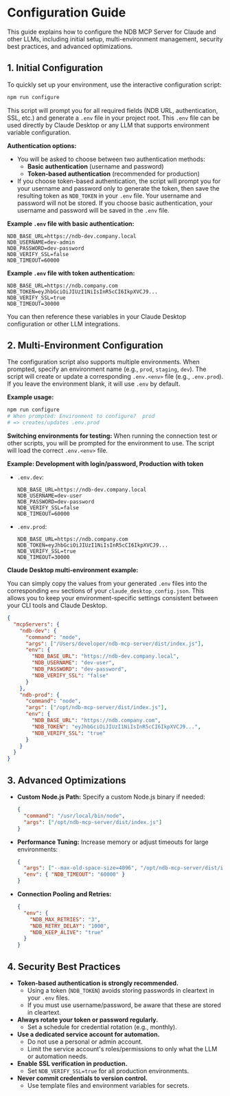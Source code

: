 # Configuration Guide

This guide explains how to configure the NDB MCP Server for Claude and other LLMs, including initial setup, multi-environment management, security best practices, and advanced optimizations.

## 1. Initial Configuration

To quickly set up your environment, use the interactive configuration script:

```bash
npm run configure
```

This script will prompt you for all required fields (NDB URL, authentication, SSL, etc.) and generate a `.env` file in your project root. This `.env` file can be used directly by Claude Desktop or any LLM that supports environment variable configuration.

**Authentication options:**
- You will be asked to choose between two authentication methods:
  - **Basic authentication** (username and password)
  - **Token-based authentication** (recommended for production)
- If you choose token-based authentication, the script will prompt you for your username and password only to generate the token, then save the resulting token as `NDB_TOKEN` in your `.env` file. Your username and password will not be stored. If you choose basic authentication, your username and password will be saved in the `.env` file.

**Example `.env` file with basic authentication:**
```env
NDB_BASE_URL=https://ndb-dev.company.local
NDB_USERNAME=dev-admin
NDB_PASSWORD=dev-password
NDB_VERIFY_SSL=false
NDB_TIMEOUT=60000
```

**Example `.env` file with token authentication:**
```env
NDB_BASE_URL=https://ndb.company.com
NDB_TOKEN=eyJhbGciOiJIUzI1NiIsInR5cCI6IkpXVCJ9...
NDB_VERIFY_SSL=true
NDB_TIMEOUT=30000
```

You can then reference these variables in your Claude Desktop configuration or other LLM integrations.

## 2. Multi-Environment Configuration

The configuration script also supports multiple environments. When prompted, specify an environment name (e.g., `prod`, `staging`, `dev`). The script will create or update a corresponding `.env.<env>` file (e.g., `.env.prod`). If you leave the environment blank, it will use `.env` by default.

**Example usage:**
```bash
npm run configure
# When prompted: Environment to configure?  prod
# => creates/updates .env.prod
```

**Switching environments for testing:**
When running the connection test or other scripts, you will be prompted for the environment to use. The script will load the correct `.env.<env>` file.

**Example: Development with login/password, Production with token**

- `.env.dev`:
  ```env
  NDB_BASE_URL=https://ndb-dev.company.local
  NDB_USERNAME=dev-user
  NDB_PASSWORD=dev-password
  NDB_VERIFY_SSL=false
  NDB_TIMEOUT=60000
  ```
- `.env.prod`:
  ```env
  NDB_BASE_URL=https://ndb.company.com
  NDB_TOKEN=eyJhbGciOiJIUzI1NiIsInR5cCI6IkpXVCJ9...
  NDB_VERIFY_SSL=true
  NDB_TIMEOUT=30000
  ```

**Claude Desktop multi-environment example:**

You can simply copy the values from your generated `.env` files into the corresponding `env` sections of your `claude_desktop_config.json`. This allows you to keep your environment-specific settings consistent between your CLI tools and Claude Desktop.

```json
{
  "mcpServers": {
    "ndb-dev": {
      "command": "node",
      "args": ["/Users/developer/ndb-mcp-server/dist/index.js"],
      "env": {
        "NDB_BASE_URL": "https://ndb-dev.company.local",
        "NDB_USERNAME": "dev-user",
        "NDB_PASSWORD": "dev-password",
        "NDB_VERIFY_SSL": "false"
      }
    },
    "ndb-prod": {
      "command": "node",
      "args": ["/opt/ndb-mcp-server/dist/index.js"],
      "env": {
        "NDB_BASE_URL": "https://ndb.company.com",
        "NDB_TOKEN": "eyJhbGciOiJIUzI1NiIsInR5cCI6IkpXVCJ9...",
        "NDB_VERIFY_SSL": "true"
      }
    }
  }
}
```

## 3. Advanced Optimizations

- **Custom Node.js Path:**
  Specify a custom Node.js binary if needed:
  ```json
  {
    "command": "/usr/local/bin/node",
    "args": ["/opt/ndb-mcp-server/dist/index.js"]
  }
  ```
- **Performance Tuning:**
  Increase memory or adjust timeouts for large environments:
  ```json
  {
    "args": ["--max-old-space-size=4096", "/opt/ndb-mcp-server/dist/index.js"],
    "env": { "NDB_TIMEOUT": "60000" }
  }
  ```
- **Connection Pooling and Retries:**
  ```json
  {
    "env": {
      "NDB_MAX_RETRIES": "3",
      "NDB_RETRY_DELAY": "1000",
      "NDB_KEEP_ALIVE": "true"
    }
  }
  ```

## 4. Security Best Practices

- **Token-based authentication is strongly recommended.**
  - Using a token (`NDB_TOKEN`) avoids storing passwords in cleartext in your `.env` files.
  - If you must use username/password, be aware that these are stored in cleartext.
- **Always rotate your token or password regularly.**
  - Set a schedule for credential rotation (e.g., monthly).
- **Use a dedicated service account for automation.**
  - Do not use a personal or admin account.
  - Limit the service account's roles/permissions to only what the LLM or automation needs.
- **Enable SSL verification in production.**
  - Set `NDB_VERIFY_SSL=true` for all production environments.
- **Never commit credentials to version control.**
  - Use template files and environment variables for secrets.

